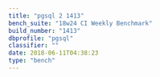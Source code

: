 ```yaml
---
title: "pgsql 2 1413"
bench_suite: "18w24 CI Weekly Benchmark"
build_number: "1413"
dbprofile: "pgsql"
classifier: ""
date: 2018-06-11T04:38:23
type: "bench"
---
```

